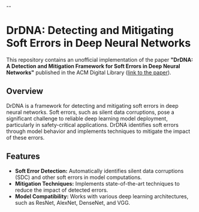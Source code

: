 --

# DrDNA: Detecting and Mitigating Soft Errors in Deep Neural Networks

This repository contains an unofficial implementation of the paper **"DrDNA: A Detection and Mitigation Framework for Soft Errors in Deep Neural Networks"** published in the ACM Digital Library ([link to the paper](https://dl.acm.org/doi/pdf/10.1145/3620666.3651349)).

## Overview

DrDNA is a framework for detecting and mitigating soft errors in deep neural networks. Soft errors, such as silent data corruptions, pose a significant challenge to reliable deep learning model deployment, particularly in safety-critical applications. DrDNA identifies soft errors through model behavior and implements techniques to mitigate the impact of these errors.

## Features

- **Soft Error Detection:** Automatically identifies silent data corruptions (SDC) and other soft errors in model computations.
- **Mitigation Techniques:** Implements state-of-the-art techniques to reduce the impact of detected errors.
- **Model Compatibility:** Works with various deep learning architectures, such as ResNet, AlexNet, DenseNet, and VGG.

